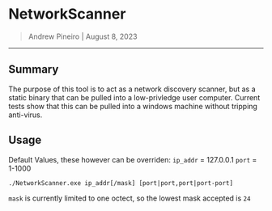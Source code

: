 # NetworkScanner
> Andrew Pineiro | August 8, 2023
---

## Summary
The purpose of this tool is to act as a network discovery scanner, but as a static binary that can be pulled into a low-privledge user computer. Current tests show that this can be pulled into a windows machine without tripping anti-virus.

## Usage

Default Values, these however can be overriden:
`ip_addr` = 127.0.0.1
`port` = 1-1000

`./NetworkScanner.exe ip_addr[/mask] [port|port,port|port-port]`

`mask` is currently limited to one octect, so the lowest mask accepted is `24`